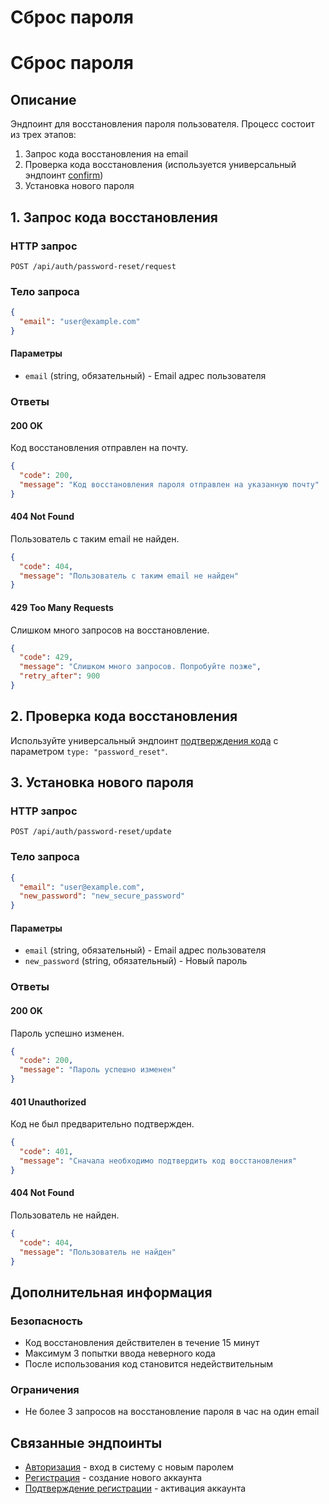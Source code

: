 # Сброс пароля

# Сброс пароля

## Описание
Эндпоинт для восстановления пароля пользователя. Процесс состоит из трех этапов:
1. Запрос кода восстановления на email
2. Проверка кода восстановления (используется универсальный эндпоинт [confirm](./confirm.md))
3. Установка нового пароля

## 1. Запрос кода восстановления

### HTTP запрос
```
POST /api/auth/password-reset/request
```

### Тело запроса
```json
{
  "email": "user@example.com"
}
```

#### Параметры
- `email` (string, обязательный) - Email адрес пользователя

### Ответы

#### 200 OK
Код восстановления отправлен на почту.
```json
{
  "code": 200,
  "message": "Код восстановления пароля отправлен на указанную почту"
}
```

#### 404 Not Found
Пользователь с таким email не найден.
```json
{
  "code": 404,
  "message": "Пользователь с таким email не найден"
}
```

#### 429 Too Many Requests
Слишком много запросов на восстановление.
```json
{
  "code": 429,
  "message": "Слишком много запросов. Попробуйте позже",
  "retry_after": 900
}
```

## 2. Проверка кода восстановления

Используйте универсальный эндпоинт [подтверждения кода](./confirm.md) с параметром `type: "password_reset"`.

## 3. Установка нового пароля

### HTTP запрос
```
POST /api/auth/password-reset/update
```

### Тело запроса
```json
{
  "email": "user@example.com",
  "new_password": "new_secure_password"
}
```

#### Параметры
- `email` (string, обязательный) - Email адрес пользователя
- `new_password` (string, обязательный) - Новый пароль

### Ответы

#### 200 OK
Пароль успешно изменен.
```json
{
  "code": 200,
  "message": "Пароль успешно изменен"
}
```

#### 401 Unauthorized
Код не был предварительно подтвержден.
```json
{
  "code": 401,
  "message": "Сначала необходимо подтвердить код восстановления"
}
```

#### 404 Not Found
Пользователь не найден.
```json
{
  "code": 404,
  "message": "Пользователь не найден"
}
```

## Дополнительная информация

### Безопасность
- Код восстановления действителен в течение 15 минут
- Максимум 3 попытки ввода неверного кода
- После использования код становится недействительным

### Ограничения
- Не более 3 запросов на восстановление пароля в час на один email

## Связанные эндпоинты
- [Авторизация](./login.md) - вход в систему с новым паролем
- [Регистрация](./registration.md) - создание нового аккаунта
- [Подтверждение регистрации](./confirm.md) - активация аккаунта